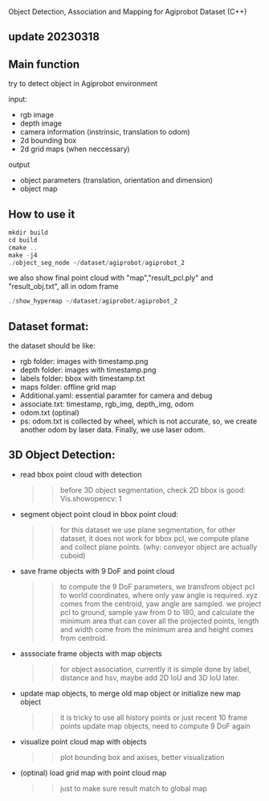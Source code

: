 Object Detection, Association and Mapping for Agiprobot Dataset (C++)

## update 20230318

## Main function
try to detect object in Agiprobot environment

input:
- rgb image
- depth image
- camera information (instrinsic, translation to odom)
- 2d bounding box
- 2d grid maps (when neccessary)

output
- object parameters (translation, orientation and dimension)
- object map

## How to use it 
```c++
mkdir build
cd build
cmake ..
make -j4
./object_seg_node ~/dataset/agiprobot/agiprobot_2
```
we also show final point cloud with "map","result_pcl.ply" and "result_obj.txt", all in odom frame
```c++
./show_hypermap ~/dataset/agiprobot/agiprobot_2
```

## Dataset format: 
the dataset should be like: 
- rgb folder: images with timestamp.png
- depth folder: images with timestamp.png
- labels folder: bbox with timestamp.txt
- maps folder: offline grid map
- Additional.yaml: essential paramter for camera and debug
- associate.txt: timestamp, rgb_img, depth_img, odom
- odom.txt (optinal)
- ps: odom.txt is collected by wheel, which is not accurate, so, we create another odom by laser data. Finally, we use laser odom. 

## 3D Object Detection: 
* read bbox point cloud with detection
    >> before 3D object segmentation, check 2D bbox is good: Vis.showopencv: 1
* segment object point cloud in bbox point cloud: 
    >> for this dataset we use plane segmentation, for other dataset, it does not work
    >> for bbox pcl, we compute plane and collect plane points. (why: conveyor object are actually cuboid)
* save frame objects with 9 DoF and point cloud
    >> to compute the 9 DoF parameters, we transfrom object pcl to world coordinates, where only yaw angle is required.
    >> xyz comes from the centroid, yaw angle are sampled. we project pcl to ground, sample yaw from 0 to 180, and calculate the minimum area that can cover all the projected points, length and width come from the minimum area and height comes from centroid. 
* asssociate frame objects with map objects
    >> for object association, currently it is simple done by label, distance and hsv, maybe add 2D IoU and 3D IoU later.
* update map objects, to merge old map object or initialize new map object
    >> it is tricky to use all history points or just recent 10 frame points
    >> update map objects, need to compute 9 DoF again
* visualize point cloud map with objects
    >> plot bounding box and axises, better visualization
* (optinal) load grid map with point cloud map
    >> just to make sure result match to global map

